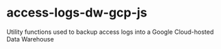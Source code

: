 # access-logs-dw-gcp-js
Utility functions used to backup access logs into a Google Cloud-hosted Data Warehouse
